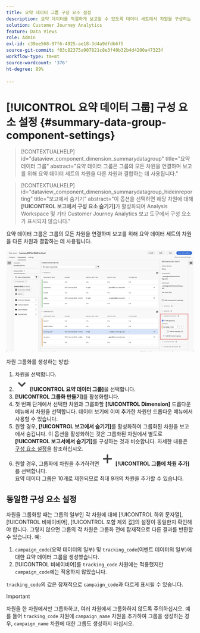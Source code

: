 ```yaml
---
title: 요약 데이터 그룹 구성 요소 설정
description: 요약 데이터를 적절하게 보고할 수 있도록 데이터 세트에서 차원을 구성하는 방법에 대한 세부 정보.
solution: Customer Journey Analytics
feature: Data Views
role: Admin
exl-id: c39ee568-97f6-4925-ae18-3d4a9dfdb6f5
source-git-commit: f03c82375a907821c8e3f40b32b4d4200a47323f
workflow-type: tm+mt
source-wordcount: '376'
ht-degree: 89%

---
```


# [!UICONTROL 요약 데이터 그룹] 구성 요소 설정 {#summary-data-group-component-settings}

<!-- markdownlint-disable MD034 -->

>[!CONTEXTUALHELP]
>id="dataview_component_dimension_summarydatagroup"
>title="요약 데이터 그룹"
>abstract="요약 데이터 그룹은 그룹의 모든 차원을 연결하며 보고를 위해 요약 데이터 세트의 차원을 다른 차원과 결합하는 데 사용됩니다."

<!-- markdownlint-enable MD034 -->

<!-- markdownlint-disable MD034 -->

>[!CONTEXTUALHELP]
>id="dataview_component_dimension_summarydatagroup_hideinreporting"
>title="보고에서 숨기기"
>abstract="이 옵션을 선택하면 해당 차원에 대해 **[!UICONTROL 보고에서 구성 요소 숨기기]**&#x200B;가 활성화되며 Analysis Workspace 및 기타 Customer Journey Analytics 보고 도구에서 구성 요소가 표시되지 않습니다."

<!-- markdownlint-enable MD034 -->



요약 데이터 그룹은 그룹의 모든 차원을 연결하며 보고를 위해 요약 데이터 세트의 차원을 다른 차원과 결합하는 데 사용됩니다.

![요약 데이터 그룹 구성 요소 설정](/help/data-views/assets/summary-data-group.png)

차원 그룹화를 생성하는 방법:

1. 차원을 선택합니다.
1. ![ChevronDown](/help/assets/icons/ChevronDown.svg) **[!UICONTROL 요약 데이터 그룹]**&#x200B;을 선택합니다.
1. **[!UICONTROL 그룹화 만들기]**&#x200B;를 활성화합니다.
1. 첫 번째 단계에서 선택한 차원과 그룹화할 **[!UICONTROL Dimension]** 드롭다운 메뉴에서 차원을 선택합니다. 데이터 보기에 이미 추가한 차원만 드롭다운 메뉴에서 사용할 수 있습니다.
1. 원할 경우, **[!UICONTROL 보고에서 숨기기]**&#x200B;를 활성화하여 그룹화된 차원을 보고에서 숨깁니다. 이 옵션을 활성화하는 것은 그룹화된 차원에서 별도로 **[!UICONTROL 보고서에서 숨기기]**&#x200B;를 구성하는 것과 비슷합니다. 자세한 내용은 [구성 요소 설정](overview.md)을 참조하십시오.
1. 원할 경우, 그룹화에 차원을 추가하려면 ![추가](/help/assets/icons/Add.svg) **[!UICONTROL 그룹에 차원 추가]**&#x200B;를 선택합니다.<br/>요약 데이터 그룹은 10개로 제한되므로 최대 9개의 차원을 추가할 수 있습니다.

## 동일한 구성 요소 설정

차원을 그룹화할 때는 그룹의 일부인 각 차원에 대해 [!UICONTROL 하위 문자열], [!UICONTROL 비헤이비어], [!UICONTROL 포함 제외 값]의 설정이 동일한지 확인해야 합니다. 그렇지 않으면 그룹의 각 차원은 그룹화 전에 잠재적으로 다른 결과를 반환할 수 있습니다.
예:

1. `campaign_code`(요약 데이터의 일부) 및 `tracking_code`(이벤트 데이터의 일부)에 대한 요약 데이터 그룹을 생성했습니다.
1. [!UICONTROL 비헤이비어]를 `tracking_code` 차원에는 적용했지만 `campaign_code`에는 적용하지 않았습니다.

`tracking_code`의 값은 잠재적으로 `campaign_code`과 다르게 표시될 수 있습니다.

>[!IMPORTANT]
>
>차원을 한 차원에서만 그룹화하고, 여러 차원에서 그룹화하지 않도록 주의하십시오. 예를 들어 `tracking_code` 차원에 `campaign_name` 차원을 추가하여 그룹을 생성하는 경우, `campaign_name` 차원에 대한 그룹도 생성하지 마십시오.
>
